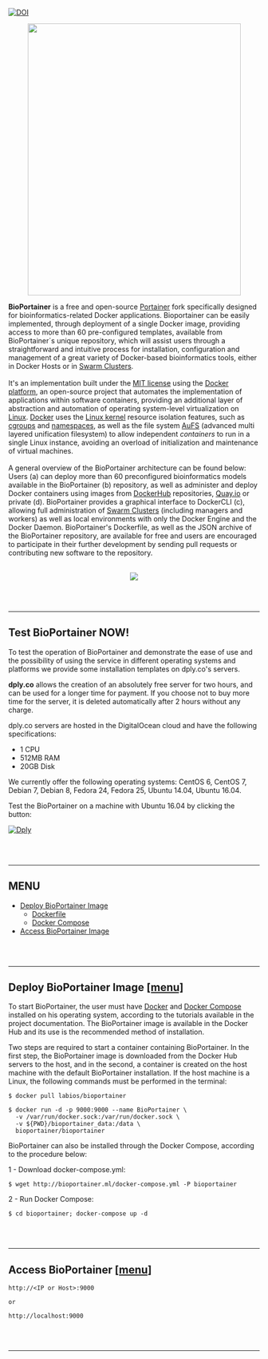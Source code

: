 [![DOI](https://zenodo.org/badge/105034013.svg)](https://zenodo.org/badge/latestdoi/105034013)

<p align="center"><img width="427" height="545" src="https://raw.githubusercontent.com/LaBiOS/BioPortainer/master/images/logonew1.png"></p>

**BioPortainer** is a free and open-source [Portainer](https://portainer.io/) fork specifically designed for bioinformatics-related Docker applications. Bioportainer can be easily implemented, through deployment of a single Docker image, providing access to more than 60 pre-configured templates, available from BioPortainer´s unique repository, which will assist users through a straightforward and intuitive process for installation, configuration and management of a great variety of Docker-based bioinformatics tools, either in Docker Hosts or in [Swarm Clusters](https://docs.docker.com/engine/swarm/).
</br></br>
It's an implementation built under the [MIT license](https://opensource.org/licenses/MIT) using the [Docker platform](https://www.docker.com/), an open-source project that automates the implementation of applications within software containers, providing an additional layer of abstraction and automation of operating system-level virtualization on [Linux](https://en.wikipedia.org/wiki/Linux). [Docker](https://www.docker.com/) uses the [Linux kernel](https://en.wikipedia.org/wiki/Linux_kernel) resource isolation features, such as [cgroups](https://en.wikipedia.org/wiki/Cgroups) and [namespaces](https://en.wikipedia.org/wiki/Linux_namespaces), as well as the file system [AuFS](https://en.wikipedia.org/wiki/Aufs) (advanced multi layered unification filesystem) to allow independent *containers* to run in a single Linux instance, avoiding an overload of initialization and maintenance of virtual machines.
</br></br>
A general overview of the BioPortainer architecture can be found below: Users (a) can deploy more than 60 preconfigured bioinformatics models available in the BioPortainer (b) repository, as well as administer and deploy Docker containers using images from [DockerHub](https://hub.docker.com) repositories, [Quay.io](https://quay.io) or private (d). BioPortainer provides a graphical interface to DockerCLI (c), allowing full administration of [Swarm Clusters](https://docs.docker.com/engine/swarm/) (including managers and workers) as well as local environments with only the Docker Engine and the Docker Daemon. BioPortainer's Dockerfile, as well as the JSON archive of the BioPortainer repository, are available for free and users are encouraged to participate in their further development by sending pull requests or contributing new software to the repository.
</br></br>
<p align="center"><img src="https://raw.githubusercontent.com/LaBiOS/BioPortainer/master/images/fig1_alt.png"></p>

</br></br>

---

## Test BioPortainer NOW!

To test the operation of BioPortainer and demonstrate the ease of use and the possibility of using the service in different operating systems and platforms we provide some installation templates on dply.co's servers.

**dply.co** allows the creation of an absolutely free server for two hours, and can be used for a longer time for payment. If you choose not to buy more time for the server, it is deleted automatically after 2 hours without any charge.

dply.co servers are hosted in the DigitalOcean cloud and have the following specifications:

- 1 CPU
- 512MB RAM
- 20GB Disk

We currently offer the following operating systems: CentOS 6, CentOS 7, Debian 7, Debian 8, Fedora 24, Fedora 25, Ubuntu 14.04, Ubuntu 16.04.

Test the BioPortainer on a machine with Ubuntu 16.04 by clicking the button:

[![Dply](https://dply.co/b.svg)](https://dply.co/b/PNVHI5YX) 

</br></br>

---

## MENU <a name="menu" />

- [Deploy BioPortainer Image](#Deploy-BioPortainer)
  - [Dockerfile](#Deploy-BioPortainer)
  - [Docker Compose](#Deploy-BioPortainer)
- [Access BioPortainer Image](#Access-BioPortainer)

</br></br>

---

## Deploy BioPortainer Image <a name="Deploy-BioPortainer" /> [[menu]](#menu)

To start BioPortainer, the user must have [Docker](https://docs.docker.com/engine/installation/) and [Docker Compose](https://docs.docker.com/compose/) installed on his operating system, according to the tutorials available in the project documentation. The BioPortainer image is available in the Docker Hub and its use is the recommended method of installation.

Two steps are required to start a container containing BioPortainer. In the first step, the BioPortainer image is downloaded from the Docker Hub servers to the host, and in the second, a container is created on the host machine with the default BioPortainer installation. If the host machine is a Linux, the following commands must be performed in the terminal:

```
$ docker pull labios/bioportainer
```

```
$ docker run -d -p 9000:9000 --name BioPortainer \
  -v /var/run/docker.sock:/var/run/docker.sock \
  -v ${PWD}/bioportainer_data:/data \
  bioportainer/bioportainer
```

BioPortainer can also be installed through the Docker Compose, according to the procedure below:

1 - Download docker-compose.yml:

```
$ wget http://bioportainer.ml/docker-compose.yml -P bioportainer
```

2 - Run Docker Compose:

```
$ cd bioportainer; docker-compose up -d

```
</br></br>

---

## Access BioPortainer <a name="Access-BioPortainer" /> [[menu]](#menu)


```
http://<IP or Host>:9000

or

http://localhost:9000
```

</br></br>

---
